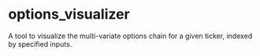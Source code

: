 # options_visualizer
A tool to visualize the multi-variate options chain for a given ticker, indexed by specified inputs.
